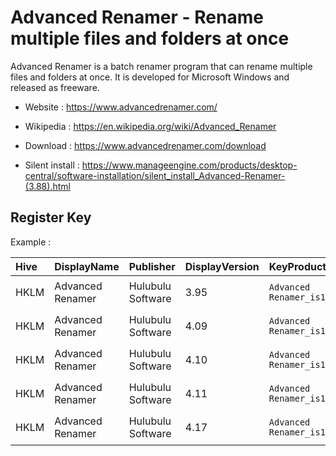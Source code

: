# Advanced Renamer - Rename multiple files and folders at once

Advanced Renamer is a batch renamer program that can rename multiple files and folders at once.
It is developed for Microsoft Windows and released as freeware.

* Website : https://www.advancedrenamer.com/
* Wikipedia : https://en.wikipedia.org/wiki/Advanced_Renamer

* Download : https://www.advancedrenamer.com/download
* Silent install : https://www.manageengine.com/products/desktop-central/software-installation/silent_install_Advanced-Renamer-(3.88).html


## Register Key

Example :

 | Hive | DisplayName | Publisher | DisplayVersion | KeyProduct | UninstallExe |
 |:---- |:----------- |:--------- |:-------------- |:---------- |:------------ |
 | HKLM | Advanced Renamer | Hulubulu Software | 3.95 | `Advanced Renamer_is1` | `"C:\Program Files\Advanced Renamer\unins000.exe"` |
 | HKLM | Advanced Renamer | Hulubulu Software | 4.09 | `Advanced Renamer_is1` | `"C:\Program Files\Advanced Renamer\unins000.exe"` |
 | HKLM | Advanced Renamer | Hulubulu Software | 4.10 | `Advanced Renamer_is1` | `"C:\Program Files\Advanced Renamer\unins000.exe"` |
 | HKLM | Advanced Renamer | Hulubulu Software | 4.11 | `Advanced Renamer_is1` | `"C:\Program Files\Advanced Renamer\unins000.exe"` |
 | HKLM | Advanced Renamer | Hulubulu Software | 4.17 | `Advanced Renamer_is1` | `"C:\Program Files\Advanced Renamer\unins000.exe"` |
